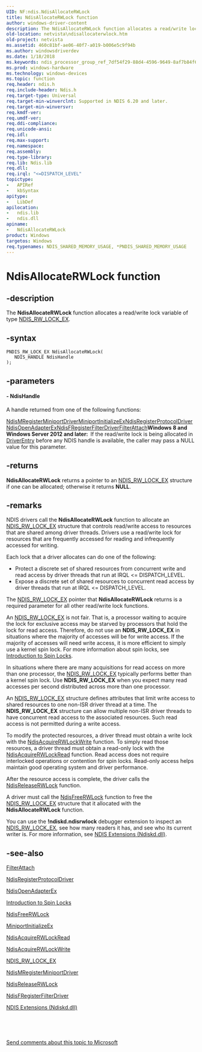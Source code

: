 ```yaml
---
UID: NF:ndis.NdisAllocateRWLock
title: NdisAllocateRWLock function
author: windows-driver-content
description: The NdisAllocateRWLock function allocates a read/write lock variable of type NDIS_RW_LOCK_EX.
old-location: netvista\ndisallocaterwlock.htm
old-project: netvista
ms.assetid: 460c81bf-ae06-40f7-a019-b006e5c9f94b
ms.author: windowsdriverdev
ms.date: 1/18/2018
ms.keywords: ndis_processor_group_ref_7df54f29-88d4-4596-9649-8af7b84f6d7e.xml, NdisAllocateRWLock function [Network Drivers Starting with Windows Vista], netvista.ndisallocaterwlock, NdisAllocateRWLock, ndis/NdisAllocateRWLock
ms.prod: windows-hardware
ms.technology: windows-devices
ms.topic: function
req.header: ndis.h
req.include-header: Ndis.h
req.target-type: Universal
req.target-min-winverclnt: Supported in NDIS 6.20 and later.
req.target-min-winversvr: 
req.kmdf-ver: 
req.umdf-ver: 
req.ddi-compliance: 
req.unicode-ansi: 
req.idl: 
req.max-support: 
req.namespace: 
req.assembly: 
req.type-library: 
req.lib: Ndis.lib
req.dll: 
req.irql: "<=DISPATCH_LEVEL"
topictype:
-	APIRef
-	kbSyntax
apitype:
-	LibDef
apilocation:
-	ndis.lib
-	ndis.dll
apiname:
-	NdisAllocateRWLock
product: Windows
targetos: Windows
req.typenames: NDIS_SHARED_MEMORY_USAGE, *PNDIS_SHARED_MEMORY_USAGE
---
```


# NdisAllocateRWLock function


## -description


The 
  <b>NdisAllocateRWLock</b> function allocates a read/write lock variable of type 
  <a href="https://msdn.microsoft.com/library/windows/hardware/ff567279">NDIS_RW_LOCK_EX</a>.


## -syntax


````
PNDIS_RW_LOCK_EX NdisAllocateRWLock(
   NDIS_HANDLE NdisHandle
);
````


## -parameters




#### - NdisHandle

A handle returned from one of the following functions:
     
<a href="..\ndis\nf-ndis-ndismregisterminiportdriver.md">NdisMRegisterMiniportDriver</a><a href="..\ndis\nc-ndis-miniport_initialize.md">MiniportInitializeEx</a><a href="..\ndis\nf-ndis-ndisregisterprotocoldriver.md">NdisRegisterProtocolDriver</a><a href="..\ndis\nf-ndis-ndisopenadapterex.md">NdisOpenAdapterEx</a><a href="..\ndis\nf-ndis-ndisfregisterfilterdriver.md">NdisFRegisterFilterDriver</a><a href="..\ndis\nc-ndis-filter_attach.md">FilterAttach</a><b>Windows 8 and Windows Server 2012 and later:  </b>If the read/write lock is being allocated in <a href="..\wdm\nc-wdm-driver_initialize.md">DriverEntry</a> before any NDIS handle is available, the caller may pass a NULL value for this parameter.


## -returns


<b>NdisAllocateRWLock</b> returns a pointer to an 
     <a href="https://msdn.microsoft.com/library/windows/hardware/ff567279">NDIS_RW_LOCK_EX</a> structure if one can be allocated; otherwise it returns <b>NULL</b>.



## -remarks


NDIS drivers call the 
    <b>NdisAllocateRWLock</b> function to allocate an 
    <a href="https://msdn.microsoft.com/library/windows/hardware/ff567279">NDIS_RW_LOCK_EX</a> structure that controls
    read/write access to resources that are shared among driver threads. Drivers use a read/write lock for
    resources that are frequently accessed for reading and infrequently accessed for writing.

Each lock that a driver allocates can do one of the following:
<ul>
<li>
Protect a discrete set of shared resources from concurrent write and read access by driver threads
      that run at IRQL &lt;= DISPATCH_LEVEL.

</li>
<li>
Expose a discrete set of shared resources to concurrent read access by driver threads that run at
      IRQL &lt;= DISPATCH_LEVEL.

</li>
</ul>The <a href="https://msdn.microsoft.com/library/windows/hardware/ff567279">NDIS_RW_LOCK_EX</a> pointer that 
    <b>NdisAllocateRWLock</b> returns is a required parameter for all other read/write lock functions.

An <a href="https://msdn.microsoft.com/library/windows/hardware/ff567279">NDIS_RW_LOCK_EX</a> is not fair.  That is, a processor waiting to acquire the lock for exclusive access may be starved by processors that hold the lock for read access.  Therefore, do not use an <b>NDIS_RW_LOCK_EX</b> in situations where the majority of accesses will be for write access.  If the majority of accesses will need write access, it is more efficient to simply use a kernel spin lock. For more information about spin locks, see <a href="https://msdn.microsoft.com/library/windows/hardware/ff548114">Introduction to Spin Locks</a>.

In situations where there are many acquisitions for read access on more than one processor, the <a href="https://msdn.microsoft.com/library/windows/hardware/ff567279">NDIS_RW_LOCK_EX</a> typically performs better than a kernel spin lock.  Use <b>NDIS_RW_LOCK_EX</b> when you expect many read accesses per second distributed across more than one processor.

An <a href="https://msdn.microsoft.com/library/windows/hardware/ff567279">NDIS_RW_LOCK_EX</a> structure defines attributes that limit write access to shared resources to one
    non-ISR driver thread at a time. The <b>NDIS_RW_LOCK_EX</b> structure can allow multiple non-ISR driver threads
    to have concurrent read access to the associated resources. Such read access is not permitted during a
    write access.

To modify the protected resources, a driver thread must obtain a write lock with the 
    <a href="..\ndis\nf-ndis-ndisacquirerwlockwrite.md">NdisAcquireRWLockWrite</a> function. To
    simply read those resources, a driver thread must obtain a read-only lock with the 
    <a href="..\ndis\nf-ndis-ndisacquirerwlockread.md">NdisAcquireRWLockRead</a> function. Read
    access does not require interlocked operations or contention for spin locks. Read-only access helps
    maintain good operating system and driver performance.

After the resource access is complete, the driver calls the 
    <a href="..\ndis\nf-ndis-ndisreleaserwlock.md">NdisReleaseRWLock</a> function.

A driver must call the 
    <a href="..\ndis\nf-ndis-ndisfreerwlock.md">NdisFreeRWLock</a> function to free the
    <a href="https://msdn.microsoft.com/library/windows/hardware/ff567279">NDIS_RW_LOCK_EX</a> structure that it allocated with the 
    <b>NdisAllocateRWLock</b> function.

You can use the <b>!ndiskd.ndisrwlock</b> debugger extension to inspect an <a href="https://msdn.microsoft.com/library/windows/hardware/ff567279">NDIS_RW_LOCK_EX</a>, see how many readers it has, and see who its current writer is. For more information, see <a href="https://msdn.microsoft.com/library/windows/hardware/ff552270">NDIS Extensions (Ndiskd.dll)</a>.



## -see-also

<a href="..\ndis\nc-ndis-filter_attach.md">FilterAttach</a>

<a href="..\ndis\nf-ndis-ndisregisterprotocoldriver.md">NdisRegisterProtocolDriver</a>

<a href="..\ndis\nf-ndis-ndisopenadapterex.md">NdisOpenAdapterEx</a>

<a href="https://msdn.microsoft.com/library/windows/hardware/ff548114">Introduction to Spin Locks</a>

<a href="..\ndis\nf-ndis-ndisfreerwlock.md">NdisFreeRWLock</a>

<a href="..\ndis\nc-ndis-miniport_initialize.md">MiniportInitializeEx</a>

<a href="..\ndis\nf-ndis-ndisacquirerwlockread.md">NdisAcquireRWLockRead</a>

<a href="..\ndis\nf-ndis-ndisacquirerwlockwrite.md">NdisAcquireRWLockWrite</a>

<a href="https://msdn.microsoft.com/library/windows/hardware/ff567279">NDIS_RW_LOCK_EX</a>

<a href="..\ndis\nf-ndis-ndismregisterminiportdriver.md">NdisMRegisterMiniportDriver</a>

<a href="..\ndis\nf-ndis-ndisreleaserwlock.md">NdisReleaseRWLock</a>

<a href="..\ndis\nf-ndis-ndisfregisterfilterdriver.md">NdisFRegisterFilterDriver</a>

<a href="https://msdn.microsoft.com/library/windows/hardware/ff552270">NDIS Extensions (Ndiskd.dll)</a>

 

 

<a href="mailto:wsddocfb@microsoft.com?subject=Documentation%20feedback [netvista\netvista]:%20NdisAllocateRWLock function%20 RELEASE:%20(1/18/2018)&amp;body=%0A%0APRIVACY STATEMENT%0A%0AWe use your feedback to improve the documentation. We don't use your email address for any other purpose, and we'll remove your email address from our system after the issue that you're reporting is fixed. While we're working to fix this issue, we might send you an email message to ask for more info. Later, we might also send you an email message to let you know that we've addressed your feedback.%0A%0AFor more info about Microsoft's privacy policy, see http://privacy.microsoft.com/en-us/default.aspx." title="Send comments about this topic to Microsoft">Send comments about this topic to Microsoft</a>

